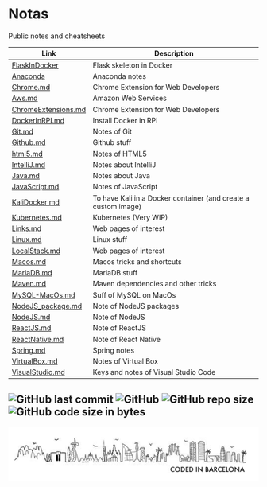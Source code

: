 # Notas

Public notes and cheatsheets

| Link | Description |
|------|-------------|
| [FlaskInDocker](FlaskInDocker/) | Flask skeleton in Docker |
| [Anaconda](Ananconda.md) | Anaconda notes |
| [Chrome.md](Chrome.md) | Chrome Extension for Web Developers |
| [Aws.md](Aws.md) | Amazon Web Services |
| [ChromeExtensions.md](ChromeExtensions.md) | Chrome Extension for Web Developers |
| [DockerInRPI.md](DockerInRPI.md) | Install Docker in RPI |
| [Git.md](Git.md) | Notes of Git |
| [Github.md](Github.md) | Github stuff |
| [html5.md](html.md) | Notes of HTML5 |
| [IntelliJ.md](IntelliJ.md) | Notes about IntelliJ |
| [Java.md](Java.md) | Notes about Java |
| [JavaScript.md](JavaScript.md) | Notes of JavaScript |
| [KaliDocker.md](KaliDocker.md) | To have Kali in a Docker container (and create a custom image)|
| [Kubernetes.md](Kubernetes.md) | Kubernetes (Very WIP) |
| [Links.md](Links.md) | Web pages of interest |
| [Linux.md](Linux.md) | Linux stuff |
| [LocalStack.md](LocalStack.md) | Web pages of interest |
| [Macos.md](Macos.md) | Macos tricks and shortcuts |
| [MariaDB.md](MariaDB.md) | MariaDB stuff |
| [Maven.md](Maven.md) | Maven dependencies and other tricks |
| [MySQL-MacOs.md](MySQL-MacOs.md) | Suff of MySQL on MacOs|
| [NodeJS_package.md](NodeJS.md) | Note of NodeJS packages |
| [NodeJS.md](NodeJS.md) | Note of NodeJS |
| [ReactJS.md](ReactJS.md) | Note of ReactJS |
| [ReactNative.md](ReactNative.md) | Note of React Native |
| [Spring.md](Spring.md) | Spring notes |
| [VirtualBox.md](VirtualBox.md) | Notes of Virtual Box |
| [VisualStudio.md](VisualStudio.md) | Keys and notes of Visual Studio Code |


![GitHub last commit](https://img.shields.io/github/last-commit/leguim-repo/notas)
![GitHub](https://img.shields.io/github/license/leguim-repo/notas)
![GitHub repo size](https://img.shields.io/github/repo-size/leguim-repo/notas)
![GitHub code size in bytes](https://img.shields.io/github/languages/code-size/leguim-repo/notas)
---
<!-- Pit i Collons -->
![Coded In Barcelona](https://raw.githubusercontent.com/leguim-repo/leguim-repo/master/img/currentfooter.png)
